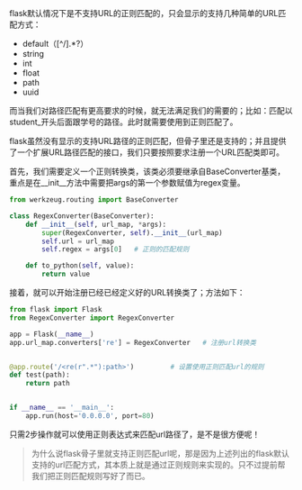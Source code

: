 flask默认情况下是不支持URL的正则匹配的，只会显示的支持几种简单的URL匹配方式：
- default（[^/].*?）
- string
- int
- float
- path
- uuid

而当我们对路径匹配有更高要求的时候，就无法满足我们的需要的；比如：匹配以student_开头后面跟学号的路径。此时就需要使用到正则匹配了。

flask虽然没有显示的支持URL路径的正则匹配，但骨子里还是支持的；并且提供了一个扩展URL路径匹配的接口，我们只要按照要求注册一个URL匹配类即可。

首先，我们需要定义一个正则转换类，该类必须要继承自BaseConverter基类，重点是在__init__方法中需要把args的第一个参数赋值为regex变量。
```python
from werkzeug.routing import BaseConverter

class RegexConverter(BaseConverter):
    def __init__(self, url_map, *args):
        super(RegexConverter, self).__init__(url_map)
        self.url = url_map
        self.regex = args[0]   # 正则的匹配规则

    def to_python(self, value):
        return value
```

接着，就可以开始注册已经已经定义好的URL转换类了；方法如下：
```python
from flask import Flask
from RegexConverter import RegexConverter

app = Flask(__name__)
app.url_map.converters['re'] = RegexConverter   # 注册url转换类


@app.route('/<re(r".*"):path>')         # 设置使用正则匹配url的规则
def test(path):
    return path


if __name__ == '__main__':
    app.run(host='0.0.0.0', port=80)
```
只需2步操作就可以使用正则表达式来匹配url路径了，是不是很方便呢！

> 为什么说flask骨子里就支持正则匹配url呢，那是因为上述列出的flask默认支持的url匹配方式，其本质上就是通过正则规则来实现的。只不过提前帮我们把正则匹配规则写好了而已。

